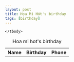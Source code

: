 ```yaml
---
layout: post
title: Họa Mi Hót's birthday
tags: [birthday]
---
```

<style>
    .active{
        color: 	#49974b;
    }
    .prepare{
        color: 	#17a2b8;
    }
</style>
<table id="date-table" style="width:100%">
    <caption>Hoa mi hot's birthday</caption>
    <tr>
        <th>Name</th>
        <th>Birthday</th> 
        <th>Phone</th>
    </tr>
    <tbody id="rows">

    </tbody>
</table>

<script>
    let now = new Date();
    let now_month_date = String(now.getMonth() + 1).padStart(2, '0') + String(now.getDate()).padStart(2, '0');
    let now_month = String(now.getMonth() + 1).padStart(2, '0');
    let next_month = String(now.getMonth() + 2).padStart(2, '0');
    let people = [
    {name: 'Phùng Văn Thành', birthday: '9/6/1996', phone: '0388015607'},
    {name: 'Đặng Khắc Toàn', birthday: '21/11/1996', phone: '0364176683'},
    {name: 'Vũ Đại Phong', birthday: '30/4/1995', phone: '0363830369'},
    {name: 'Lâm Văn Thịnh', birthday: '6/4/1996', phone: '0376564312'},
    {name: 'Đặng Ngọc Sơn', birthday: '3/6/1994', phone: '0396747724'},
    {name: 'Mai Duy Thanh', birthday: '10/5/1995', phone: '0375787324'},
    {name: 'Nguyễn Thị Thủy', birthday: '12/11/1996', phone: '0354064724'},
    {name: 'Phạm Thu Trang', birthday: '19/03/1996', phone: '0328695658'},
    {name: 'Mai Hồng Anh', birthday: '31/11/1997', phone: '0983801481'},
    {name: 'Lê Hồng Hạnh', birthday: '26/10/1997', phone: '0395416890'},
    {name: 'Lê Hồng Hạnh', birthday: '26/07/1997', phone: '0395416890'},
    ];
    people.map(function(p){
    let dataSplited = p.birthday.split('/');
    p.birthday = new Date(dataSplited[2], dataSplited[1], dataSplited[0]);
    
    return p
    });

    people.sort(function(p1, p2){
    let m1 = String(p1.birthday.getMonth()).padStart(2, '0');
    let d1 = String(p1.birthday.getDate()).padStart(2, '0');
    let m2 = String(p2.birthday.getMonth()).padStart(2, '0');
    let d2 = String(p2.birthday.getDate()).padStart(2, '0');
    return (m1+d1) - (m2+d2);
    });

    people.map(function(p){
    let y = p.birthday.getFullYear();
    let m = String(p.birthday.getMonth()).padStart(2, '0');
    let d = String(p.birthday.getDate()).padStart(2, '0');

    if(now_month > m){
        p.name = '<span>&#127908;</span> ' + p.name;
    }else if(now_month ==  m){
        p.name = '<span class="active">&#127908;</span> ' + p.name;
    }else{
        if(next_month == m){
            p.name = '<span class="prepare">&#127908;</span> ' + p.name;
        }
    }    
    p.birthday = d + '/' + m + '/' + y;
    return p;
    })
    let rows = "";
    rows = people.reduce(function(tmp, p){
        return tmp + '<tr><td>' + p.name + '</td><td>' + p.birthday + '</td><td>' + p.phone + '</td></tr>'; 
    }, "");
    document.getElementById("rows").innerHTML += rows;
</script>